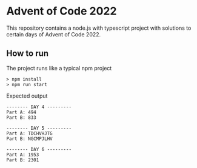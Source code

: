 # Advent of Code 2022
This repository contains a node.js with typescript project with solutions to certain days of Advent of Code 2022.

## How to run
The project runs like a typical npm project
```
> npm install
> npm run start
```
Expected output
```
-------- DAY 4 ---------
Part A: 494
Part B: 833

-------- DAY 5 ---------
Part A: TDCHVHJTG
Part B: NGCMPJLHV

-------- DAY 6 ---------
Part A: 1953
Part B: 2301
```
